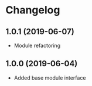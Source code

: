 Changelog
=========

## 1.0.1 (2019-06-07)
 * Module refactoring
 
## 1.0.0 (2019-06-04)
 * Added base module interface